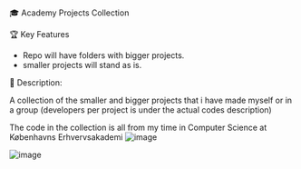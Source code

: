 🎓 Academy Projects Collection

🏆 Key Features  
- Repo will have folders with bigger projects.
- smaller projects will stand as is.



📂 Description:

A collection of the smaller and bigger projects that i have made myself or in 
a group (developers per project is under the actual codes description)

The code in the collection is all from my time in Computer Science at Københavns Erhvervsakademi
![image](https://github.com/user-attachments/assets/6d9eef64-b6ca-4dda-b94d-a43196807847)








![image](https://github.com/user-attachments/assets/ba1d8d17-c53a-4455-af8f-7a499544bcb3)
